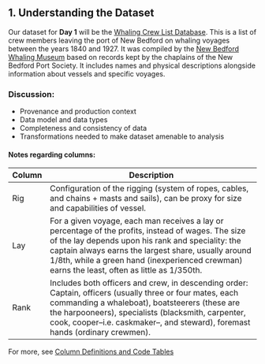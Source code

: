 ## 1. Understanding the Dataset

Our dataset for **Day 1** will be the [Whaling Crew List Database](https://www.whalingmuseum.org/online_exhibits/crewlist/). This is a list of crew members leaving the port of New Bedford on whaling voyages between the years 1840 and 1927. It was compiled by the [New Bedford Whaling Museum](https://www.whalingmuseum.org) based on records kept by the chaplains of the New Bedford Port Society. It includes names and physical descriptions alongside information about vessels and specific voyages.

### Discussion:
- Provenance and production context
- Data model and data types
- Completeness and consistency of data
- Transformations needed to make dataset amenable to analysis

#### Notes regarding columns:

Column | Description
-------|------------
| Rig  | Configuration of the rigging (system of ropes, cables, and chains + masts and sails), can be proxy for size and capabilities of vessel.
|Lay  |  For a given voyage, each man receives a lay or percentage of the profits, instead of wages. The size of the lay depends upon his rank and speciality: the captain always earns the largest share, usually around 1/8th, while a green hand (inexperienced crewman) earns the least, often as little as 1/350th. 
Rank | Includes both officers and crew, in descending order: Captain, officers (usually three or four mates, each commanding a whaleboat), boatsteerers (these are the harpooneers), specialists (blacksmith, carpenter, cook, cooper–i.e. caskmaker–, and steward), foremast hands (ordinary crewmen).

For more, see [Column Definitions and Code Tables](https://whalinghistory.org/av/voyages/columns/)